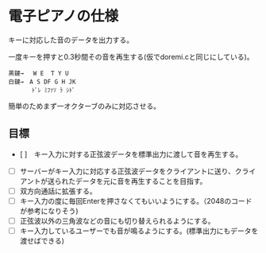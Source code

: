 # 電子ピアノの仕様

キーに対応した音のデータを出力する。

一度キーを押すと0.3秒間その音を再生する(仮でdoremi.cと同じにしている)。

```
黒鍵→　 W E  T Y U
白鍵→　A S DF G H JK
　　　　ﾄﾞﾚ ﾐﾌｧｿ ﾗ ｼﾄﾞ
```

簡単のためまず一オクターブのみに対応させる。

## 目標
- [ ]　キー入力に対する正弦波データを標準出力に渡して音を再生する。
- [ ] サーバーがキー入力に対応する正弦波データをクライアントに送り、クライアントが送られたデータを元に音を再生することを目指す。
- [ ] 双方向通話に拡張する。
- [ ] キー入力の度に毎回Enterを押さなくてもいいようにする。（2048のコードが参考になりそう)
- [ ] 正弦波以外の三角波などの音にも切り替えられるようにする。
- [ ] キー入力しているユーザーでも音が鳴るようにする。(標準出力にもデータを渡せばできる)
